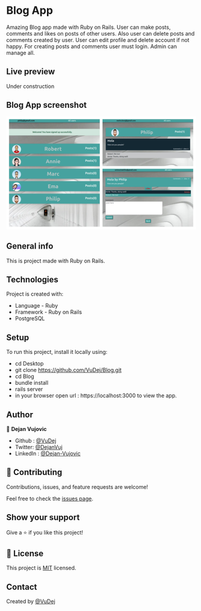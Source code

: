 # Blog App
Amazing Blog app made with Ruby on Rails. User can make posts, comments and likes on posts of other users. Also user can delete posts and comments created by user. User can edit profile and delete account if not happy. For creating posts and comments user must login. Admin can manage all.

## Live preview
  Under construction


## Blog App screenshot
![Screenshot](app/assets/images/screenshot.jpg)


## General info
This is project made with Ruby on Rails.

 ## Technologies
Project is created with:
* Language - Ruby
* Framework - Ruby on Rails
* PostgreSQL

## Setup
To run this project, install it locally using:
- cd Desktop
- git clone https://github.com/VuDej/Blog.git
- cd Blog
- bundle install
- rails server
- in your browser open url : https://localhost:3000 to view the app.

## Author

👤 **Dejan Vujovic**

- Github : [@VuDej](https://github.com/VuDej)
- Twitter: [@DejanVuj](https://twitter.com/DejanVuj)
- LinkedIn : [@Dejan-Vujovic](https://www.linkedin.com/in/dejan-vujovic-5a0672225/)



## 🤝 Contributing

Contributions, issues, and feature requests are welcome!

Feel free to check the [issues page](https://github.com/VuDej/School-Library-Ruby/issues/1).

## Show your support

Give a ⭐️ if you like this project!

## 📝 License

This project is [MIT](LICENSE) licensed.

## Contact
Created by [@VuDej](https://github.com/VuDej)
